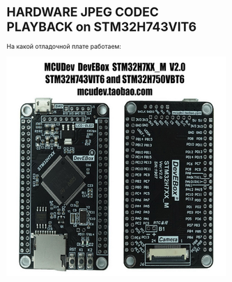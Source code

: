 # HARDWARE JPEG CODEC PLAYBACK on STM32H743VIT6

На какой отладочной плате работаем:

![](https://github.com/nr-electronics/Video_STM32H743VIT/blob/main/STM32H743VIT6.jpg)
